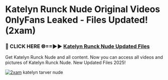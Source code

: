 # Katelyn Runck Nude Original Videos 0nlyFans Leaked - Files Updated! (2xam)

<h3>🔴 CLICK HERE 🌐==►► <a href="https://tinyurl.com/yrmya6cz" rel="nofollow">Katelyn Runck Nude Updated Files</a></h3>

Get Katelyn Runck Nude and all content. Now you can access all videos and pictures of Katelyn Runck Nude. New Updated Files 2025!

[![2xam](https://i.imgur.com/FMdXYCs.gif)](https://tinyurl.com/yrmya6cz)
katelyn tarver nude